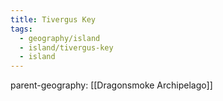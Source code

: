 ```yaml
---
title: Tivergus Key
tags:
  - geography/island
  - island/tivergus-key
  - island
---
```


parent-geography: [[Dragonsmoke Archipelago]]
